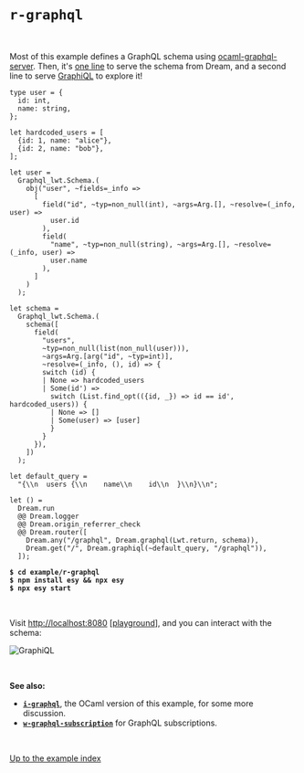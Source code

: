 # `r-graphql`

<br>

Most of this example defines a GraphQL schema using
[ocaml-graphql-server](https://github.com/andreas/ocaml-graphql-server#readme).
Then, it's [one line](https://aantron.github.io/dream/#val-graphql) to serve
the schema from Dream, and a second line to serve
[GraphiQL](https://github.com/graphql/graphiql/tree/main/packages/graphiql#readme)
to explore it!

```reason
type user = {
  id: int,
  name: string,
};

let hardcoded_users = [
  {id: 1, name: "alice"},
  {id: 2, name: "bob"},
];

let user =
  Graphql_lwt.Schema.(
    obj("user", ~fields=_info =>
      [
        field("id", ~typ=non_null(int), ~args=Arg.[], ~resolve=(_info, user) =>
          user.id
        ),
        field(
          "name", ~typ=non_null(string), ~args=Arg.[], ~resolve=(_info, user) =>
          user.name
        ),
      ]
    )
  );

let schema =
  Graphql_lwt.Schema.(
    schema([
      field(
        "users",
        ~typ=non_null(list(non_null(user))),
        ~args=Arg.[arg("id", ~typ=int)],
        ~resolve=(_info, (), id) => {
        switch (id) {
        | None => hardcoded_users
        | Some(id') =>
          switch (List.find_opt(({id, _}) => id == id', hardcoded_users)) {
          | None => []
          | Some(user) => [user]
          }
        }
      }),
    ])
  );

let default_query =
  "{\\n  users {\\n    name\\n    id\\n  }\\n}\\n";

let () =
  Dream.run
  @@ Dream.logger
  @@ Dream.origin_referrer_check
  @@ Dream.router([
    Dream.any("/graphql", Dream.graphql(Lwt.return, schema)),
    Dream.get("/", Dream.graphiql(~default_query, "/graphql")),
  ]);
```

<pre><code><b>$ cd example/r-graphql</b>
<b>$ npm install esy && npx esy</b>
<b>$ npx esy start</b></code></pre>

<br>

Visit [http://localhost:8080](http://localhost:8080)
[[playground](http://dream.as/r-graphql)], and you can interact with the schema:

![GraphiQL](https://raw.githubusercontent.com/aantron/dream/master/docs/asset/graphiql.png)

<br>

**See also:**

- [**`i-graphql`**](../i-graphql#files), the OCaml version of this example, for
  some more discussion.
- [**`w-graphql-subscription`**](../w-graphql-subscription#files) for GraphQL
  subscriptions.

<br>

[Up to the example index](../#reason)
